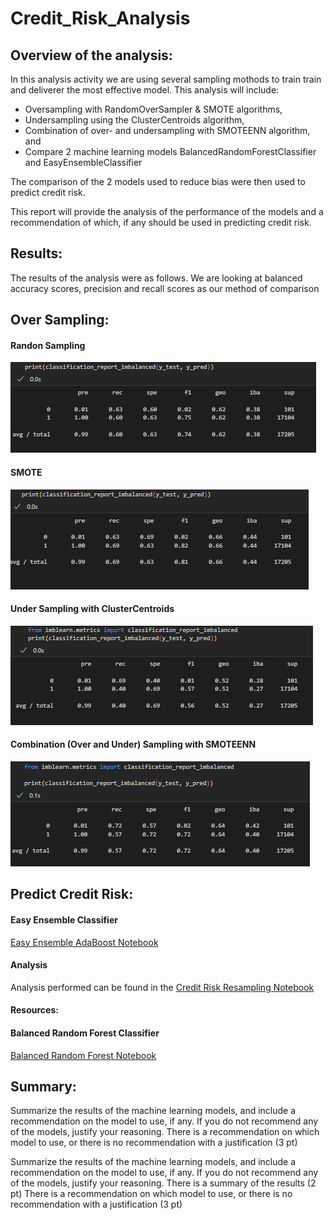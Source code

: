 # Credit_Risk_Analysis

## Overview of the analysis: 
In this analysis activity we are using several sampling mothods to train train and deliverer the most effective model. This analysis will include:
* Oversampling with RandomOverSampler & SMOTE algorithms,
* Undersampling using the ClusterCentroids algorithm,
* Combination of over- and undersampling with SMOTEENN algorithm, and 
* Compare 2 machine learning models BalancedRandomForestClassifier and EasyEnsembleClassifier

The comparison of the 2 models used to reduce bias were then used to predict credit risk. 

This report will provide the analysis of the performance of the models and a recommendation of which, if any should be used in predicting credit risk.


## Results: 
The results of the analysis were as follows.  We are looking at balanced accuracy scores, precision and recall scores as our method of comparison


## Over Sampling:<br>
#### Randon Sampling<br>

![Alt text](https://github.com/SusanFair/Credit_Risk_Analysis/blob/main/Resources/random_sampling.PNG)


#### SMOTE<br>

![Alt text](https://github.com/SusanFair/Credit_Risk_Analysis/blob/main/Resources/SMOTE.PNG)

#### Under Sampling with ClusterCentroids<br>

![ClusterCentroids](https://github.com/SusanFair/Credit_Risk_Analysis/blob/main/Resources/under_sampling_ClusterCentroids.PNG)



#### Combination (Over and Under) Sampling with SMOTEENN<br>

![SMOOTEENN](https://github.com/SusanFair/Credit_Risk_Analysis/blob/main/Resources/smooteenn.PNG)

## Predict Credit Risk: <br>
#### Easy Ensemble Classifier<br>

[Easy Ensemble AdaBoost Notebook](https://github.com/SusanFair/Credit_Risk_Analysis/blob/main/easy_ensemble_adaboost.ipynb)

#### Analysis
Analysis performed can be found in the 
[Credit Risk Resampling Notebook](https://github.com/SusanFair/Credit_Risk_Analysis/blob/main/credit_risk_resampling.ipynb)


#### Resources:
#### Balanced Random Forest Classifier
[Balanced Random Forest Notebook](https://github.com/SusanFair/Credit_Risk_Analysis/blob/main/balanced_random_forest_imbalanced.ipynb)












## Summary: 
Summarize the results of the machine learning models, and include a recommendation on the model to use, if any. If you do not recommend any of the models, justify your reasoning. There is a recommendation on which model to use, or there is no recommendation with a justification (3 pt)

 Summarize the results of the machine learning models, and include a recommendation on the model to use, if any. If you do not recommend any of the models, justify your reasoning.
There is a summary of the results (2 pt)
There is a recommendation on which model to use, or there is no recommendation with a justification (3 pt)